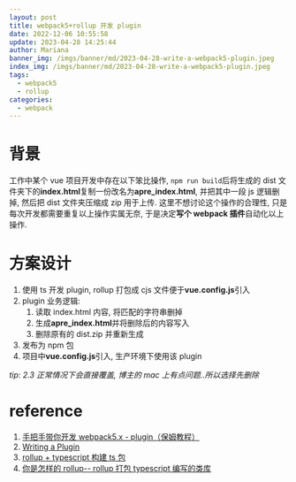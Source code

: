 ```yaml
---
layout: post
title: webpack5+rollup 开发 plugin
date: 2022-12-06 10:55:58
update: 2023-04-28 14:25:44
author: Mariana
banner_img: /imgs/banner/md/2023-04-28-write-a-webpack5-plugin.jpeg
index_img: /imgs/banner/md/2023-04-28-write-a-webpack5-plugin.jpeg
tags:
  - webpack5
  - rollup
categories:
  - webpack
---
```


# 背景

工作中某个 vue 项目开发中存在以下笨比操作, `npm run build`后将生成的 dist 文件夹下的**index.html**复制一份改名为**apre_index.html**, 并把其中一段 js 逻辑删掉, 然后把 dist 文件夹压缩成 zip 用于上传.
这里不想讨论这个操作的合理性, 只是每次开发都需要重复以上操作实属无奈, 于是决定**写个 webpack 插件**自动化以上操作.

# 方案设计

1. 使用 ts 开发 plugin, rollup 打包成 cjs 文件便于**vue.config.js**引入
2. plugin 业务逻辑:
   1. 读取 index.html 内容, 将匹配的字符串删掉
   2. 生成**apre_index.html**并将删除后的内容写入
   3. 删除原有的 dist.zip 并重新生成
3. 发布为 npm 包
4. 项目中**vue.config.js**引入, 生产环境下使用该 plugin

_tip: 2.3 正常情况下会直接覆盖, 博主的 mac 上有点问题..所以选择先删除_

# reference

1. [手把手带你开发 webpack5.x - plugin（保姆教程）](https://juejin.cn/post/7013995927874568206)
2. [Writing a Plugin](https://webpack.js.org/contribute/writing-a-plugin/)
3. [rollup + typescript 构建 ts 包](https://cloud.tencent.com/developer/article/1729333)
4. [你是怎样的 rollup-- rollup 打包 typescript 编写的类库](https://juejin.cn/post/7049354102509142029)
